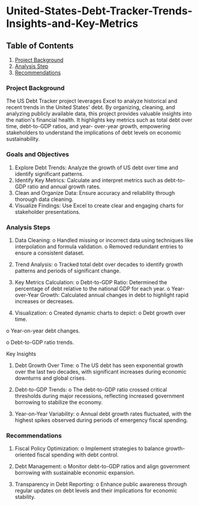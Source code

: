 # United-States-Debt-Tracker-Trends-Insights-and-Key-Metrics

## Table of Contents
1. [Project Background](#project-background)
2. [Analysis Step](#Analysis-Steps)
4. [Recommendations](#Recommendations)

### Project Background 
The US Debt Tracker project leverages Excel to analyze historical and recent trends
in the United States&#39; debt. By organizing, cleaning, and analyzing publicly available
data, this project provides valuable insights into the nation&#39;s financial health. It
highlights key metrics such as total debt over time, debt-to-GDP ratios, and year-
over-year growth, empowering stakeholders to understand the implications of debt
levels on economic sustainability.

### Goals and Objectives
1. Explore Debt Trends: Analyze the growth of US debt over time and identify
significant patterns.
2. Identify Key Metrics: Calculate and interpret metrics such as debt-to-GDP
ratio and annual growth rates.
3. Clean and Organize Data: Ensure accuracy and reliability through thorough
data cleaning.
4. Visualize Findings: Use Excel to create clear and engaging charts for
stakeholder presentations.

### Analysis Steps
1. Data Cleaning:
o Handled missing or incorrect data using techniques like interpolation
and formula validation.
o Removed redundant entries to ensure a consistent dataset.
2. Trend Analysis:
o Tracked total debt over decades to identify growth patterns and periods
of significant change.
3. Key Metrics Calculation:
o Debt-to-GDP Ratio: Determined the percentage of debt relative to the
national GDP for each year.
o Year-over-Year Growth: Calculated annual changes in debt to highlight
rapid increases or decreases.

4. Visualization:
o Created dynamic charts to depict:
o Debt growth over time.

o Year-on-year debt changes.

o Debt-to-GDP ratio trends.

Key Insights
1. Debt Growth Over Time:
o The US debt has seen exponential growth over the last two decades,
with significant increases during economic downturns and global
crises.

3. Debt-to-GDP Trends:
o The debt-to-GDP ratio crossed critical thresholds during major
recessions, reflecting increased government borrowing to stabilize the
economy.

4. Year-on-Year Variability:
o Annual debt growth rates fluctuated, with the highest spikes observed
during periods of emergency fiscal spending.

### Recommendations
1. Fiscal Policy Optimization:
o Implement strategies to balance growth-oriented fiscal spending with
debt control.

3. Debt Management:
o Monitor debt-to-GDP ratios and align government borrowing with
sustainable economic expansion.

5. Transparency in Debt Reporting:
o Enhance public awareness through regular updates on debt levels and
their implications for economic stability.
